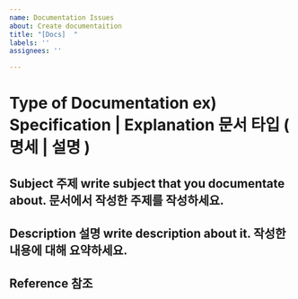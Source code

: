 ```yaml
---
name: Documentation Issues
about: Create documentaition
title: "[Docs]  "
labels: ''
assignees: ''

---
```


# Type of Documentation ex) Specification | Explanation 문서 타입 ( 명세 | 설명 )

## Subject 주제  write subject that you documentate about. 문서에서 작성한 주제를 작성하세요. 

## Description 설명 write description about it. 작성한 내용에 대해 요약하세요.

## Reference 참조
